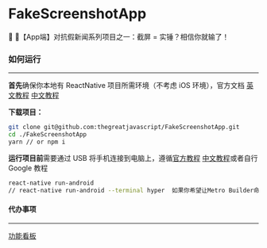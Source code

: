 # FakeScreenshotApp
🎉 🎊【App端】对抗假新闻系列项目之一：截屏 = 实锤？相信你就输了！



### 如何运行

---

**首先**确保你本地有 ReactNative 项目所需环境（不考虑 iOS 环境），官方文档 [英文教程](https://facebook.github.io/react-native/docs/getting-started) [中文教程](https://reactnative.cn/docs/0.51/getting-started/)

**下载项目：**

```bash
git clone git@github.com:thegreatjavascript/FakeScreenshotApp.git
cd ./FakeScreenshotApp
yarn // or npm i
```

**运行项目前**需要通过 USB 将手机连接到电脑上，遵循[官方教程](https://facebook.github.io/react-native/docs/running-on-device) [中文教程](https://reactnative.cn/docs/0.51/getting-started/)或者自行 Google 教程

```bash
react-native run-android  
// react-native run-android --terminal hyper  如果你希望让Metro Builder命令运行在制定终端应用上的话，可以通过此参数指定（比如我用的是Hyper）
```



#### 代办事项

---

[功能看板](https://github.com/thegreatjavascript/FakeScreenshotApp/projects/1)


